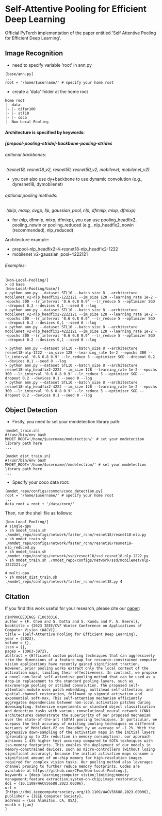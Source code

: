 # Self-Attentive Pooling for Efficient Deep Learning

Official PyTorch implementation of the paper entitled 'Self Attentive Pooling for Efficient Deep Learning'.

## Image Recognition

- need to specify variable 'root' in ann.py

```shell
[base/ann.py]
...
root = '/home/$username/' # specify your home root
```

- create a 'data' folder at the home root

```shell
home root
|- data
|- |- cifar100
|- |- stl10
|- |- coco
|- Non-Local-Pooling
```

#### Architecture is specified by keywords: 

​	***[prepool-pooling-stride]-backbone-pooling-strides***

###### optional backbones: 

​	*(resnet18, resnet18_v2, resnet50, resnet50_v2, mobilenet, mobilenet_v2)*

- you can also use dy+backbone to use dynamic convolution (e.g., dyresnet18, dymobilenet)

###### optional pooling methods:

​	*(skip, maxp, avgp, lip, gaussian_pool, nlp, dfmnlp, mixp, dfmixp)*

- for (nlp, dfmnlp, mixp, dfmixp), you can use pooling_headfix2, pooling_nowin or pooling_reduced (e.g., nlp_headfix2_nowin (recommended), nlp_reduced)

Architecture example: 

- prepool-nlp_headfix2-4-resnet18-nlp_headfix2-1222
- mobilenet_v2-gaussian_pool-4222121

###### Examples:

```shell
[Non-Local-Pooling/]
> cd base
[Non-Local-Pooling/base/]
> python ann.py --dataset STL10 --batch_size 8 --architecture mobilenet_v2-nlp_headfix2-1222121 --im_size 128 --learning_rate 1e-2 --epochs 300 --lr_interval '0.6 0.8 0.9' --lr_reduce 5 --optimizer SGD --dropout 0.2 --devices 0,1 --seed 0 --log
> python ann.py --dataset STL10 --batch_size 8 --architecture mobilenet_v2-nlp_headfix2-2222121 --im_size 128 --learning_rate 1e-2 --epochs 300 --lr_interval '0.6 0.8 0.9' --lr_reduce 5 --optimizer SGD --dropout 0.2 --devices 0,1 --seed 0 --log
> python ann.py --dataset STL10 --batch_size 8 --architecture mobilenet_v2-nlp_headfix2-4222121 --im_size 128 --learning_rate 1e-2 --epochs 300 --lr_interval '0.6 0.8 0.9' --lr_reduce 5 --optimizer SGD --dropout 0.2 --devices 0,1 --seed 0 --log

> python ann.py --dataset STL10 --batch_size 8 --architecture resnet18-nlp-1222 --im_size 128 --learning_rate 1e-2 --epochs 300 --lr_interval '0.6 0.8 0.9' --lr_reduce 5 --optimizer SGD --dropout 0.2 --devices 0,1 --seed 0 --log
> python ann.py --dataset STL10 --batch_size 8 --architecture resnet18-nlp_headfix2-2222 --im_size 128 --learning_rate 1e-2 --epochs 300 --lr_interval '0.6 0.8 0.9' --lr_reduce 5 --optimizer SGD --dropout 0.2 --devices 0,1 --seed 0 --log
> python ann.py --dataset STL10 --batch_size 8 --architecture resnet18-nlp_headfix2-4222 --im_size 128 --learning_rate 1e-2 --epochs 300 --lr_interval '0.6 0.8 0.9' --lr_reduce 5 --optimizer SGD --dropout 0.2 --devices 0,1 --seed 0 --log
```

## Object Detection

- Firstly, you need to set your mmdetection library path:

```shell
[mmdet_train.sh]
#!/usr/bin/env bash
MMDET_ROOT='/home/$username/mmdetection/' # set your mmdetection library path here
...
```

```shell
[mmdet_dist_train.sh]
#!/usr/bin/env bash
MMDET_ROOT='/home/$username//mmdetection/' # set your mmdetection library path here
...
```

- Specify your coco data root:

```shell
[mmdet_repo/configs/common/coco_detection.py]
root = '/home/$username/' # specify your home root
...
data_root = root + '/data/coco/'
```

Then, run the shell file as follows:

```shell
[Non-Local-Pooling/]
# single-gpu
> sh mmdet_train.sh ./mmdet_repo/configs/network/faster_rcnn/resnet18/resnet18-nlp.py
> sh mmdet_train.sh ./mmdet_repo/configs/network/faster_rcnn/resnet18/resnet18-nlp_reduced.py
> sh mmdet_train.sh ./mmdet_repo/configs/network/ssd/resnet18/ssd_resnet18-nlp-1222.py
> sh mmdet_train.sh ./mmdet_repo/configs/network/ssd/mobilenet/nlp-1222121.py

# multi-gpu
> sh mmdet_dist_train.sh ./mmdet_repo/configs/network/faster_rcnn/resnet18.py 4
```

## Citation

If you find this work useful for your research, please cite our [paper](https://www.computer.org/csdl/proceedings-article/wacv/2023/934600d963/1L6LypkixNe):

```
@INPROCEEDINGS {10030316,
author = {F. Chen and G. Datta and S. Kundu and P. A. Beerel},
booktitle = {2023 IEEE/CVF Winter Conference on Applications of Computer Vision (WACV)},
title = {Self-Attentive Pooling for Efficient Deep Learning},
year = {2023},
volume = {},
issn = {},
pages = {3963-3972},
abstract = {Efficient custom pooling techniques that can aggressively trim the dimensions of a feature map for resource-constrained computer vision applications have recently gained significant traction. However, prior pooling works extract only the local context of the activation maps, limiting their effectiveness. In contrast, we propose a novel non-local self-attentive pooling method that can be used as a drop-in replacement to the standard pooling layers, such as max/average pooling or strided convolution. The proposed self-attention module uses patch embedding, multihead self-attention, and spatial-channel restoration, followed by sigmoid activation and exponential soft-max. This self-attention mechanism efficiently aggregates dependencies between non-local activation patches during downsampling. Extensive experiments on standard object classification and detection tasks with various convolutional neural network (CNN) architectures demonstrate the superiority of our proposed mechanism over the state-of-the-art (SOTA) pooling techniques. In particular, we surpass the test accuracy of existing pooling techniques on different variants of MobileNet-V2 on ImageNet by an average of ~1.2%. With the aggressive down-sampling of the activation maps in the initial layers (providing up to 22x reduction in memory consumption), our approach achieves 1.43% higher test accuracy compared to SOTA techniques with iso-memory footprints. This enables the deployment of our models in memory-constrained devices, such as micro-controllers (without losing significant accuracy), because the initial activation maps consume a significant amount of on-chip memory for high-resolution images required for complex vision tasks. Our pooling method also leverages channel pruning to further reduce memory footprints. Codes are available at https://github.com/CFun/Non-Local-Pooling.},
keywords = {deep learning;computer vision;limiting;memory management;feature extraction;system-on-chip;image restoration},
doi = {10.1109/WACV56688.2023.00396},
url = {https://doi.ieeecomputersociety.org/10.1109/WACV56688.2023.00396},
publisher = {IEEE Computer Society},
address = {Los Alamitos, CA, USA},
month = {jan}
}
```